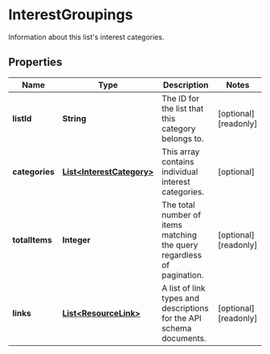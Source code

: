 

# InterestGroupings

Information about this list's interest categories.

## Properties

| Name | Type | Description | Notes |
|------------ | ------------- | ------------- | -------------|
|**listId** | **String** | The ID for the list that this category belongs to. |  [optional] [readonly] |
|**categories** | [**List&lt;InterestCategory&gt;**](InterestCategory.md) | This array contains individual interest categories. |  [optional] |
|**totalItems** | **Integer** | The total number of items matching the query regardless of pagination. |  [optional] [readonly] |
|**links** | [**List&lt;ResourceLink&gt;**](ResourceLink.md) | A list of link types and descriptions for the API schema documents. |  [optional] [readonly] |



